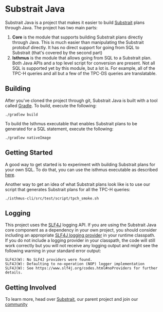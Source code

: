 # Substrait Java

Substrait Java is a project that makes it easier to build [Substrait](https://substrait.io/) plans through Java. The project has two main parts:
1) **Core** is the module that supports building Substrait plans directly through Java. This is much easier than manipulating the Substrait protobuf directly. It has no direct support for going from SQL to Substrait (that's covered by the second part)
2) **Isthmus** is the module that allows going from SQL to a Substrait plan. Both Java APIs and a top level script for conversion are present. Not all SQL is supported yet by this module, but a lot is. For example, all of the TPC-H queries and all but a few of the TPC-DS queries are translatable.

## Building
After you've cloned the project through git, Substrait Java is built with a tool called [Gradle](https://gradle.org/). To build, execute the following:
```
./gradlew build
```

To build the Isthmus executable that enables Substrait plans to be generated for a SQL statement, execute the following:
```
./gradlew nativeImage
```

## Getting Started
A good way to get started is to experiment with building Substrait plans for your own SQL. To do that, you can use the isthmus executable as described [here](https://github.com/substrait-io/substrait-java/blob/main/isthmus/README.md).

Another way to get an idea of what Substrait plans look like is to use our script that generates Substrait plans for all the TPC-H queries:
```
./isthmus-cli/src/test/script/tpch_smoke.sh
```

## Logging
This project uses the [SLF4J](https://www.slf4j.org/) logging API. If you are using the Substrait Java core component as a dependency in your own project, you should consider including an appropriate [SLF4J logging provider](https://www.slf4j.org/manual.html#swapping) in your runtime classpath. If you do not include a logging provider in your classpath, the code will still work correctly but you will not receive any logging output and might see the following warning in your standard error output:

```
SLF4J(W): No SLF4J providers were found.
SLF4J(W): Defaulting to no-operation (NOP) logger implementation
SLF4J(W): See https://www.slf4j.org/codes.html#noProviders for further details.
```

## Getting Involved
To learn more, head over [Substrait](https://substrait.io/), our parent project and join our [community](https://substrait.io/community/)
